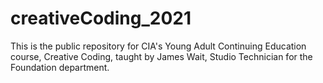 # creativeCoding_2021
This is the public repository for CIA's Young Adult Continuing Education course, Creative Coding, taught by James Wait, Studio Technician for the Foundation department.
